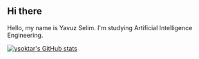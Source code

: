 ## Hi there
Hello, my name is Yavuz Selim. I'm studying Artificial Intelligence Engineering.

[![ysoktar's GitHub stats](https://github-readme-stats.vercel.app/api?username=ysoktar&show_icons=true&theme=transparent)](https://github.com/anuraghazra/github-readme-stats)

